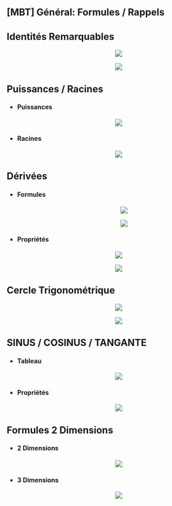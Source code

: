 ## [MBT] Général: Formules / Rappels

## Identités Remarquables
    
  <p align="center"><img src="https://raw.githubusercontent.com/gottburgm/Share/master/Images/MBT/General/IDENTITES_REMARQUABLES.png" /></p>
    
  <p align="center"><img src="https://raw.githubusercontent.com/gottburgm/Share/master/Images/MBT/General/IDENTITES2.png" /></p>
   
   
## Puissances / Racines
   
   * #### Puissances
    
   <p align="center"><img src="https://raw.githubusercontent.com/gottburgm/Share/master/Images/MBT/General/puissances.png" /></p>
    
   * #### Racines
     
   <p align="center"><img src="https://raw.githubusercontent.com/gottburgm/Share/master/Images/MBT/General/RACINES.png" /></p>


## Dérivées

  * #### Formules
    
    <p align="center"><img src="https://raw.githubusercontent.com/gottburgm/Share/master/Images/MBT/General/DERIVEE_1.png" /></p>
    
    <p align="center"><img src="https://raw.githubusercontent.com/gottburgm/Share/master/Images/MBT/General/DERIVEE_0.png" /></p>
    
   * #### Propriétés
    
   <p align="center"><img src="https://raw.githubusercontent.com/gottburgm/Share/master/Images/MBT/General/DERIVEE_2.png" /></p>
    
   <p align="center"><img src="https://raw.githubusercontent.com/gottburgm/Share/master/Images/MBT/General/DERIVEE_3.png" /></p>
  
  
## Cercle Trigonométrique
    
   <p align="center"><img src="https://raw.githubusercontent.com/gottburgm/Share/master/PGITF/Images/CERCLE_TRIGONOMETRIQUE.jpg" /></p> 
    
   <p align="center"><img src="https://raw.githubusercontent.com/gottburgm/Share/master/PGITF/Images/CERCLE_TRIGONOMETRIQUE2.jpg" /></p>


## SINUS / COSINUS / TANGANTE

  * #### Tableau
  
   <p align="center"><img src="https://raw.githubusercontent.com/gottburgm/Share/master/Images/MBT/General/ANGLES.png" /></p>
   
   * #### Propriétés
   
   <p align="center"><img src="https://raw.githubusercontent.com/gottburgm/Share/master/Images/MBT/General/ANGLES_PROP.png" /></p>
   
   
## Formules 2 Dimensions

  * #### 2 Dimensions
  
   <p align="center"><img src="https://raw.githubusercontent.com/gottburgm/Share/master/PGITF/Images/FORMULES_AIRE.gif" /></p>
  
  * #### 3 Dimensions
  
  <p align="center"><img src="https://raw.githubusercontent.com/gottburgm/Share/master/PGITF/Images/FORMULES_VOLUME.gif" /></p>

